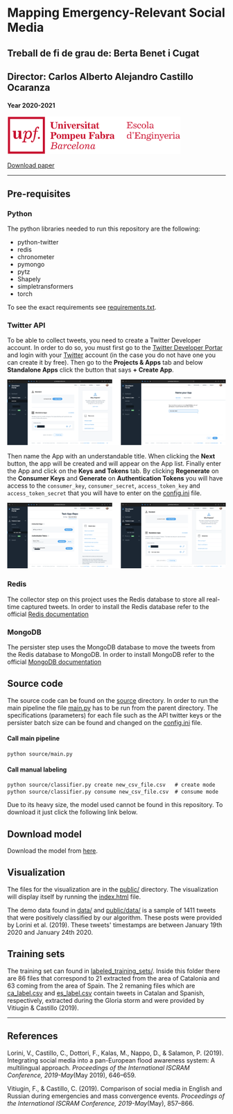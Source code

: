 # Mapping Emergency-Relevant Social Media

## Treball de fi de grau de: Berta Benet i Cugat
## Director: Carlos Alberto Alejandro Castillo Ocaranza

#### Year 2020-2021
<img src="resources/images/upf_logo.png" alt="Universitat Pompeu Fabra, Escola d'Enginyeria" width="400"/>

[Download paper](https://drive.google.com/uc?export=download&id=1PlbtJIB-NN8F7z3de8_1UEocbQSCLXHe)

------------------------

## Pre-requisites

### Python

The python libraries needed to run this repository are the following:

- python-twitter
- redis
- chronometer
- pymongo
- pytz
- Shapely
- simpletransformers
- torch

To see the exact requirements see [requirements.txt](requirements.txt).

### Twitter API

To be able to collect tweets, you need to create a Twitter Developer account. In order to do so, you must first go to the [Twitter Developer Portar](https://developer.twitter.com/en/portal/dashboard) and login with your [Twitter](https://twitter.com/home) account (in the case you do not have one you can create it by free). Then go to the **Projects & Apps** tab and below **Standalone Apps** click the button that says **+ Create App**.

<img src="resources/images/screenshot 1 2.png" alt="Screenshot 1 and 2">

Then name the App with an understandable title. When clicking the **Next** button, the app will be created and will appear on the App list. Finally enter the App and click on the **Keys and Tokens** tab. By clicking **Regenerate** on the **Consumer Keys** and **Generate** on **Authentication Tokens** you will have access to the `consumer_key`, `consumer_secret`, `access_token_key` and `access_token_secret` that you will have to enter on the [config.ini](resources/config.ini) file. 

<img src="resources/images/screenshot 3 4.png" alt="Screenshot 3 and 4">


### Redis

The collector step on this project uses the Redis database to store all real-time captured tweets. In order to install the Redis database refer to the official [Redis documentation](https://redis.io)

### MongoDB

The persister step uses the MongoDB database to move the tweets from the Redis database to MongoDB. In order to install MongoDB refer to the official [MongoDB documentation](https://www.mongodb.com)

## Source code

The source code can be found on the [source](source) directory. In order to run the main pipeline the file [main.py](source/main.py) has to be run from the parent directory. The specifications (parameters) for each file such as the API twitter keys or the persister batch size can be found and changed on the [config.ini](resources/config.ini) file. 

#### Call main pipeline
```
python source/main.py
```

#### Call manual labeling
```
python source/classifier.py create new_csv_file.csv   # create mode
python source/classifier.py consume new_csv_file.csv  # consume mode
```

Due to its heavy size, the model used cannot be found in this repository. To download it just click the following link below.


## Download model

Download the model from [here](https://drive.google.com/uc?export=download&id=11DLldxP1Ll3vqX4CxrQMKF5VdiY11TdS).

## Visualization

The files for the visualization are in the [public/](public) directory. The visualization will display itself by running the [index.html](public/index.html) file.

The demo data found in [data/](data) and [public/data/](public/data) is a sample of 1411 tweets that were positively classified by our algorithm. These posts were provided by Lorini et al. (2019). These tweets' timestamps are between January 19th 2020 and January 24th 2020.

## Training sets

The training set can found in [labeled\_training\_sets/](labeled_training_sets). Inside this folder there are 86 files that correspond to 21 extracted from the area of Catalonia and 63 coming from the area of Spain. The 2 remaning files which are [ca\_label.csv](labeled_training_sets/ca_label.csv) and [es\_label.csv](labeled_training_sets/es_label.csv) contain tweets in Catalan and Spanish, respectively, extracted during the Gloria storm and were provided by Vitiugin & Castillo (2019).

_____

## References

Lorini, V., Castillo, C., Dottori, F., Kalas, M., Nappo, D., & Salamon, P. (2019). Integrating social media into a pan-European flood awareness system: A multilingual approach. *Proceedings of the International ISCRAM Conference, 2019-May*(May 2019), 646–659.

Vitiugin, F., & Castillo, C. (2019). Comparison of social media in English and Russian during emergencies and mass convergence events. *Proceedings of the International ISCRAM Conference, 2019-May*(May), 857–866.


